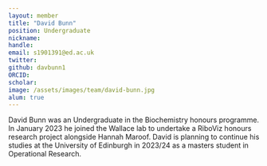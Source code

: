 ```yaml
---
layout: member
title: "David Bunn"
position: Undergraduate
nickname:
handle: 
email: s1901391@ed.ac.uk
twitter: 
github: davbunn1
ORCID: 
scholar: 
image: /assets/images/team/david-bunn.jpg
alum: true
---
```


David Bunn was an Undergraduate in the Biochemistry honours programme.
In January 2023 he joined the Wallace lab to undertake a RiboViz honours research project alongside Hannah Maroof. 
David is planning to continue his studies at the University of Edinburgh in 2023/24 as a masters student in Operational Research.
